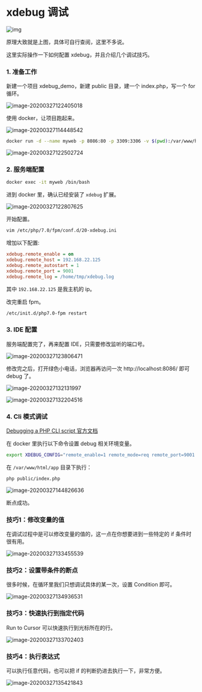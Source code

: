 # xdebug 调试





![img](https://tva1.sinaimg.cn/large/00831rSTly1gd8b74yhjig30g6066q2y.gif)



原理大致就是上图，具体可自行查阅，这里不多说。



这里实际操作一下如何配置 xdebug，并且介绍几个调试技巧。



### 1. 准备工作

新建一个项目 xdebug_demo，新建 public 目录，建一个 index.php，写一个 for 循环。

![image-20200327122405018](https://tva1.sinaimg.cn/large/00831rSTly1gd8ddd3ilpj30kh07qn0j.jpg)

使用 docker，让项目跑起来。

![image-20200327114448542](https://tva1.sinaimg.cn/large/00831rSTly1gd8c8ib1nrj318q02a768.jpg)

```bash
docker run -d --name myweb -p 8086:80 -p 3309:3306 -v $(pwd):/var/www/html/app laraedit/laraedit
```



![image-20200327122502724](https://tva1.sinaimg.cn/large/00831rSTly1gd8decyrjyj309609rmxe.jpg)

### 2. 服务端配置

```bash
docker exec -it myweb /bin/bash
```

进到 docker 里，确认已经安装了 `xdebug` 扩展。

![image-20200327122807625](https://tva1.sinaimg.cn/large/00831rSTly1gd8dhkpewij30ke02maan.jpg)

开始配置。

```bash
vim /etc/php/7.0/fpm/conf.d/20-xdebug.ini
```

增加以下配置:

```ini
xdebug.remote_enable = on
xdebug.remote_host = 192.168.22.125
xdebug.remote_autostart = 1
xdebug.remote_port = 9001
xdebug.remote_log = /home/tmp/xdebug.log
```

其中 `192.168.22.125` 是我主机的 ip。

改完重启 fpm。

```bash
/etc/init.d/php7.0-fpm restart
```



### 3. IDE 配置

服务端配置完了，再来配置 IDE，只需要修改监听的端口号。

![image-20200327123806471](https://tva1.sinaimg.cn/large/00831rSTly1gd8drylw2tj31hc0tdqky.jpg)

修改完之后，打开绿色小电话，浏览器再访问一次 http://localhost:8086/ 即可 debug 了。

![image-20200327132131997](https://tva1.sinaimg.cn/large/00831rSTly1gd8f158uotj31hc0tdaur.jpg)

![image-20200327132204516](https://tva1.sinaimg.cn/large/00831rSTly1gd8f1prrjij31hc0td4qp.jpg)



### 4. Cli 模式调试

[Debugging a PHP CLI script 官方文档](https://www.jetbrains.com/help/phpstorm/debugging-a-php-cli-script.html)

在 docker 里执行以下命令设置 debug 相关环境变量。

```bash
export XDEBUG_CONFIG="remote_enable=1 remote_mode=req remote_port=9001 remote_host=192.168.22.125 remote_connect_back=0"
```

在 `/var/www/html/app` 目录下执行：

```bash
php public/index.php
```

![image-20200327144826636](https://tva1.sinaimg.cn/large/00831rSTly1gd8hjkyp93j31hc0tdx4d.jpg)

断点成功。



### 技巧1：修改变量的值

在调试过程中是可以修改变量的值的，这一点在你想要进到一些特定的 if 条件时很有用。

![image-20200327133455539](https://tva1.sinaimg.cn/large/00831rSTly1gd8ff33otkj312o0taqqh.jpg)

### 技巧2：设置带条件的断点

很多时候，在循环里我们只想调试具体的某一次，设置 Condition 即可。

![image-20200327134936531](https://tva1.sinaimg.cn/large/00831rSTly1gd8fucvhzoj31hc0tdh7y.jpg)



### 技巧3：快速执行到指定代码

Run to Cursor 可以快速执行到光标所在的行。

![image-20200327133702403](https://tva1.sinaimg.cn/large/00831rSTly1gd8fha9jsxj30uw0u04qp.jpg)

### 技巧4：执行表达式

可以执行任意代码，也可以把 if 的判断扔进去执行一下，非常方便。

![image-20200327135421843](https://tva1.sinaimg.cn/large/00831rSTly1gd8fzb3du5j31hc0tdnh8.jpg)

